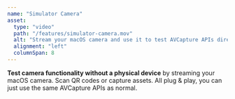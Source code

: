 ```yaml
---
name: "Simulator Camera"
asset:
  type: "video"
  path: "/features/simulator-camera.mov"
  alt: "Stream your macOS camera and use it to test AVCapture APIs directly in the Simulator. No need to use a physical device for camera apps anymore!"
  alignment: "left"
  columnSpan: 8
---
```


**Test camera functionality without a physical device** by streaming your macOS camera. Scan QR codes or capture assets. All plug & play, you can just use the same AVCapture APIs as normal.
